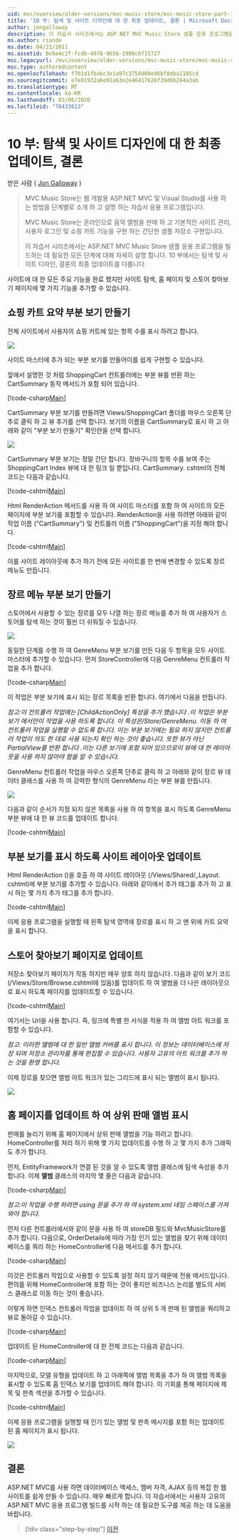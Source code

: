```yaml
---
uid: mvc/overview/older-versions/mvc-music-store/mvc-music-store-part-10
title: '10 부: 탐색 및 사이트 디자인에 대 한 최종 업데이트, 결론 | Microsoft Docs'
author: jongalloway
description: 이 자습서 시리즈에서는 ASP.NET MVC Music Store 샘플 응용 프로그램을 빌드하는 데 필요한 모든 단계에 대해 자세히 설명 합니다. 10 부에서는 탐색 및의 최종 업데이트를 다룹니다.
ms.author: riande
ms.date: 04/21/2011
ms.assetid: 0c6e4c2f-fcdb-4978-9656-1990c6f15727
msc.legacyurl: /mvc/overview/older-versions/mvc-music-store/mvc-music-store-part-10
msc.type: authoredcontent
ms.openlocfilehash: f701d1fbabc3e1a97c3750d00e96bf8dba1105cd
ms.sourcegitcommit: e7e91932a6e91a63e2e46417626f39d6b244a3ab
ms.translationtype: MT
ms.contentlocale: ko-KR
ms.lasthandoff: 03/06/2020
ms.locfileid: "78433613"
---
```

# <a name="part-10-final-updates-to-navigation-and-site-design-conclusion"></a>10 부: 탐색 및 사이트 디자인에 대 한 최종 업데이트, 결론

받은 사람 ( [Jon Galloway](https://github.com/jongalloway) )

> MVC Music Store는 웹 개발용 ASP.NET MVC 및 Visual Studio를 사용 하는 방법을 단계별로 소개 하 고 설명 하는 자습서 응용 프로그램입니다.  
>   
> MVC Music Store는 온라인으로 음악 앨범을 판매 하 고 기본적인 사이트 관리, 사용자 로그인 및 쇼핑 카트 기능을 구현 하는 간단한 샘플 저장소 구현입니다.  
>   
> 이 자습서 시리즈에서는 ASP.NET MVC Music Store 샘플 응용 프로그램을 빌드하는 데 필요한 모든 단계에 대해 자세히 설명 합니다. 10 부에서는 탐색 및 사이트 디자인, 결론의 최종 업데이트를 다룹니다.

사이트에 대 한 모든 주요 기능을 완료 했지만 사이트 탐색, 홈 페이지 및 스토어 찾아보기 페이지에 몇 가지 기능을 추가할 수 있습니다.

## <a name="creating-the-shopping-cart-summary-partial-view"></a>쇼핑 카트 요약 부분 보기 만들기

전체 사이트에서 사용자의 쇼핑 카트에 있는 항목 수를 표시 하려고 합니다.

![](mvc-music-store-part-10/_static/image1.png)

사이트 마스터에 추가 되는 부분 보기를 만들어이를 쉽게 구현할 수 있습니다.

앞에서 설명한 것 처럼 ShoppingCart 컨트롤러에는 부분 뷰를 반환 하는 CartSummary 동작 메서드가 포함 되어 있습니다.

[!code-csharp[Main](mvc-music-store-part-10/samples/sample1.cs)]

CartSummary 부분 보기를 만들려면 Views/ShoppingCart 폴더를 마우스 오른쪽 단추로 클릭 하 고 뷰 추가를 선택 합니다. 보기의 이름을 CartSummary로 표시 하 고 아래와 같이 "부분 보기 만들기" 확인란을 선택 합니다.

![](mvc-music-store-part-10/_static/image2.png)

CartSummary 부분 보기는 정말 간단 합니다. 장바구니의 항목 수를 보여 주는 ShoppingCart Index 뷰에 대 한 링크 일 뿐입니다. CartSummary. cshtml의 전체 코드는 다음과 같습니다.

[!code-cshtml[Main](mvc-music-store-part-10/samples/sample2.cshtml)]

Html RenderAction 메서드를 사용 하 여 사이트 마스터를 포함 하 여 사이트의 모든 페이지에 부분 보기를 포함할 수 있습니다. RenderAction을 사용 하려면 아래와 같이 작업 이름 ("CartSummary") 및 컨트롤러 이름 ("ShoppingCart")을 지정 해야 합니다.

[!code-cshtml[Main](mvc-music-store-part-10/samples/sample3.cshtml)]

이를 사이트 레이아웃에 추가 하기 전에 모든 사이트를 한 번에 변경할 수 있도록 장르 메뉴도 만듭니다.

## <a name="creating-the-genre-menu-partial-view"></a>장르 메뉴 부분 보기 만들기

스토어에서 사용할 수 있는 장르를 모두 나열 하는 장르 메뉴를 추가 하 여 사용자가 스토어를 탐색 하는 것이 훨씬 더 쉬워질 수 있습니다.

![](mvc-music-store-part-10/_static/image3.png)

동일한 단계를 수행 하 여 GenreMenu 부분 보기를 만든 다음 두 항목을 모두 사이트 마스터에 추가할 수 있습니다. 먼저 StoreController에 다음 GenreMenu 컨트롤러 작업을 추가 합니다.

[!code-csharp[Main](mvc-music-store-part-10/samples/sample4.cs)]

이 작업은 부분 보기에 표시 되는 장르 목록을 반환 합니다. 여기에서 다음을 만듭니다.

*참고:이 컨트롤러 작업에는 [ChildActionOnly] 특성을 추가 했습니다 .이 작업은 부분 보기 에서만이 작업을 사용 하도록 합니다. 이 특성은/Store/GenreMenu. 이동 하 여 컨트롤러 작업을 실행할 수 없도록 합니다. 이는 부분 보기에는 필요 하지 않지만 컨트롤러 작업이 의도 한 대로 사용 되는지 확인 하는 것이 좋습니다. 또한 뷰가 아닌 PartialView를 반환 합니다 .이는 다른 보기에 포함 되어 있으므로이 뷰에 대 한 레이아웃을 사용 하지 않아야 함을 알 수 있습니다.*

GenreMenu 컨트롤러 작업을 마우스 오른쪽 단추로 클릭 하 고 아래와 같이 장르 뷰 데이터 클래스를 사용 하 여 강력한 형식의 GenreMenu 라는 부분 뷰를 만듭니다.

![](mvc-music-store-part-10/_static/image4.png)

다음과 같이 순서가 지정 되지 않은 목록을 사용 하 여 항목을 표시 하도록 GenreMenu 부분 뷰에 대 한 뷰 코드를 업데이트 합니다.

[!code-cshtml[Main](mvc-music-store-part-10/samples/sample5.cshtml)]

## <a name="updating-site-layout-to-display-our-partial-views"></a>부분 보기를 표시 하도록 사이트 레이아웃 업데이트

Html RenderAction ()을 호출 하 여 사이트 레이아웃 (/Views/Shared/\_Layout. cshtml)에 부분 보기를 추가할 수 있습니다. 아래와 같이에서 추가 태그를 추가 하 고 표시 하는 몇 가지 추가 태그를 추가 합니다.

[!code-cshtml[Main](mvc-music-store-part-10/samples/sample6.cshtml)]

이제 응용 프로그램을 실행할 때 왼쪽 탐색 영역에 장르를 표시 하 고 맨 위에 카트 요약을 표시 합니다.

## <a name="update-to-the-store-browse-page"></a>스토어 찾아보기 페이지로 업데이트

저장소 찾아보기 페이지가 작동 하지만 매우 양호 하지 않습니다. 다음과 같이 보기 코드 (/Views/Store/Browse.cshtml에 있음)를 업데이트 하 여 앨범을 더 나은 레이아웃으로 표시 하도록 페이지를 업데이트할 수 있습니다.

[!code-cshtml[Main](mvc-music-store-part-10/samples/sample7.cshtml)]

여기서는 Url을 사용 합니다. 즉, 링크에 특별 한 서식을 적용 하 여 앨범 아트 워크를 포함할 수 있습니다.

*참고: 이러한 앨범에 대 한 일반 앨범 커버를 표시 합니다. 이 정보는 데이터베이스에 저장 되며 저장소 관리자를 통해 편집할 수 있습니다. 사용자 고유의 아트 워크를 추가 하는 것을 환영 합니다.*

이제 장르를 찾으면 앨범 아트 워크가 있는 그리드에 표시 되는 앨범이 표시 됩니다.

![](mvc-music-store-part-10/_static/image5.png)

## <a name="updating-the-home-page-to-show-top-selling-albums"></a>홈 페이지를 업데이트 하 여 상위 판매 앨범 표시

판매를 늘리기 위해 홈 페이지에서 상위 판매 앨범을 기능 하려고 합니다. HomeController를 처리 하기 위해 몇 가지 업데이트를 수행 하 고 몇 가지 추가 그래픽도 추가 합니다.

먼저, EntityFramework가 연결 된 것을 알 수 있도록 앨범 클래스에 탐색 속성을 추가 합니다. 이제 **앨범** 클래스의 마지막 몇 줄은 다음과 같습니다.

[!code-csharp[Main](mvc-music-store-part-10/samples/sample8.cs)]

*참고:이 작업을 수행 하려면 using 문을 추가 하 여 system.xml 네임 스페이스를 가져와야 합니다.*

먼저 다른 컨트롤러에서와 같이 문을 사용 하 여 storeDB 필드와 MvcMusicStore를 추가 합니다. 다음으로, OrderDetails에 따라 가장 인기 있는 앨범을 찾기 위해 데이터베이스를 쿼리 하는 HomeController에 다음 메서드를 추가 합니다.

[!code-csharp[Main](mvc-music-store-part-10/samples/sample9.cs)]

이것은 컨트롤러 작업으로 사용할 수 있도록 설정 하지 않기 때문에 전용 메서드입니다. 편의를 위해 HomeController에 포함 하는 것이 좋지만 비즈니스 논리를 별도의 서비스 클래스로 이동 하는 것이 좋습니다.

이렇게 하면 인덱스 컨트롤러 작업을 업데이트 하 여 상위 5 개 판매 된 앨범을 쿼리하고 뷰로 돌아갈 수 있습니다.

[!code-csharp[Main](mvc-music-store-part-10/samples/sample10.cs)]

업데이트 된 HomeController에 대 한 전체 코드는 다음과 같습니다.

[!code-csharp[Main](mvc-music-store-part-10/samples/sample11.cs)]

마지막으로, 모델 유형을 업데이트 하 고 아래쪽에 앨범 목록을 추가 하 여 앨범 목록을 표시할 수 있도록 홈 인덱스 보기를 업데이트 해야 합니다. 이 기회를 통해 페이지에 제목 및 판촉 섹션을 추가할 수 있습니다.

[!code-cshtml[Main](mvc-music-store-part-10/samples/sample12.cshtml)]

이제 응용 프로그램을 실행할 때 인기 있는 앨범 및 판촉 메시지를 포함 하는 업데이트 된 홈 페이지가 표시 됩니다.

![](mvc-music-store-part-10/_static/image1.jpg)

## <a name="conclusion"></a>결론

ASP.NET MVC를 사용 하면 데이터베이스 액세스, 멤버 자격, AJAX 등의 복잡 한 웹 사이트를 쉽게 만들 수 있습니다. 매우 빠르게 합니다. 이 자습서에서는 사용자 고유의 ASP.NET MVC 응용 프로그램 빌드를 시작 하는 데 필요한 도구를 제공 하는 데 도움을 바랍니다.

> [!div class="step-by-step"]
> [이전](mvc-music-store-part-9.md)
